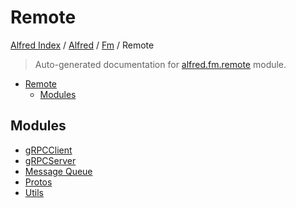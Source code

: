 # Remote

[Alfred Index](../../../README.md#alfred-index) /
[Alfred](../../index.md#alfred) /
[Fm](../index.md#fm) /
Remote

> Auto-generated documentation for [alfred.fm.remote](../../../../alfred/fm/remote/__init__.py) module.

- [Remote](#remote)
  - [Modules](#modules)

## Modules

- [gRPCClient](./grpc_client.md)
- [gRPCServer](./grpc_server.md)
- [Message Queue](./message_queue.md)
- [Protos](protos/index.md)
- [Utils](./utils.md)